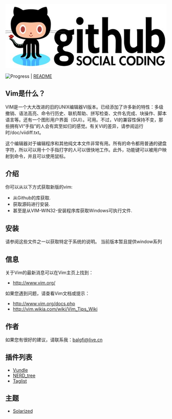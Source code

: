 ![logo-images](https://github.com/Bqrookie/vim/blob/master/timg.jpg)

![Progress](http://progressed.io/bar/55?title=progress)  | [README](https://github.com/Bqrookie/vim/blob/master/README.md) 

## Vim是什么？ ##

VIM是一个大大改进的旧的UNIX编辑器VI版本。已经添加了许多新的特性：多级撤销、语法高亮、命令行历史、联机帮助、拼写检查、文件名完成、块操作、脚本语言等。还有一个图形用户界面（GUI）。可用。不过，VI的兼容性保持不变，那些拥有VI“手指”的人会有宾至如归的感觉。有关VI的差异，请参阅运行时/doc/viidiff.txt。

这个编辑器对于编辑程序和其他纯文本文件非常有用。所有的命令都用普通的键盘字符，所以可以用十个手指打字的人可以很快地工作。此外，功能键可以被用户映射到命令，并且可以使用鼠标。

## 介绍 ##
你可以从以下方式获取新版的vim:

* 从Github的库获取.
* 获取源码进行安装.
* 甚至是从VIM-WIN32-安装程序库获取Windows可执行文件.

## 安装 ##
请参阅这些文件之一以获取特定于系统的说明。
当前版本暂且提供window系列

## 信息 ##
关于Vim的最新消息可以在Vim主页上找到：
* http://www.vim.org/

如果您遇到问题，请查看Vim文档或提示：
* http://www.vim.org/docs.php
* http://vim.wikia.com/wiki/Vim_Tips_Wiki

## 作者 ##
如果您有很好的建议，请联系我：balgfi@live.cn

## 插件列表 ##
* [Vundle](https://github.com/VundleVim/Vundle.vim)
* [NERD_tree](https://www.vim.org/scripts/script.php?script_id=1658)
* [Taglist](https://www.vim.org/scripts/script.php?script_id=273)

## 主题 ##
* [Solarized](https://github.com/altercation/vim-colors-solarized)
